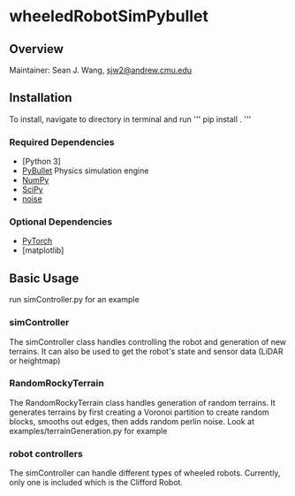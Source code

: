 # wheeledRobotSimPybullet
## Overview
Maintainer: Sean J. Wang, sjw2@andrew.cmu.edu
## Installation
To install, navigate to directory in terminal and run
'''
pip install .
'''
### Required Dependencies
- [Python 3]
- [PyBullet](pybullet.org) Physics simulation engine
- [NumPy](numpy.org)
- [SciPy](scipy.org)
- [noise](pypi.org/project/noise)
### Optional Dependencies
- [PyTorch](pytorch.org)
- [matplotlib]
## Basic Usage
run simController.py for an example
### simController
The simController class handles controlling the robot and generation of new terrains. It can also be used to get the robot's state and sensor data (LiDAR or heightmap)
### RandomRockyTerrain
The RandomRockyTerrain class handles generation of random terrains. It generates terrains by first creating a Voronoi partition to create random blocks, smooths out edges, then adds random perlin noise.
Look at examples/terrainGeneration.py for example
### robot controllers
The simController can handle different types of wheeled robots. Currently, only one is included which is the Clifford Robot.